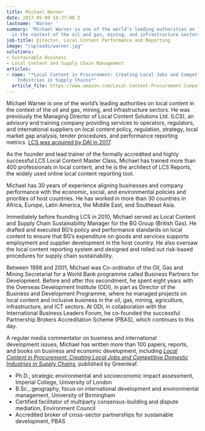 ```yaml
---
title: Michael Warner
date: 2017-05-09 16:37:00 Z
lastname: 'Warner '
summary: 'Michael Warner is one of the world’s leading authorities on local content
  in the context of the oil and gas, mining, and infrastructure sectors. '
job-title: Director, Local Content Performance and Reporting
image: "/uploads/warner.jpg"
solutions:
- Sustainable Business
- Local Content and Supply Chain Management
articles:
- name: "*Local Content in Procurement: Creating Local Jobs and Competitive Domestic
    Industries in Supply Chains*"
  article_file: https://www.amazon.com/Local-Content-Procurement-Competitive-Industries/dp/1906093644
---
```


Michael Warner is one of the world’s leading authorities on local content in the context of the oil and gas, mining, and infrastructure sectors. He was previously the Managing Director of Local Content Solutions Ltd. (LCS), an advisory and training company providing services to operators, regulators, and international suppliers on local content policy, regulation, strategy, local market gap analysis, tender procedures, and performance reporting metrics. [LCS was acquired by DAI in 2017](/news/dai-joins-forces-with-local-content-solutions-ltd).

As the founder and lead trainer of the formally accredited and highly successful LCS Local Content Master Class, Michael has trained more than 400 professionals in local content, and he is the architect of LCS Reports, the widely used online local content reporting tool.

Michael has 30 years of experience aligning businesses and company performance with the economic, social, and environmental policies and priorities of host countries. He has worked in more than 30 countries in Africa, Europe, Latin America, the Middle East, and Southeast Asia.

Immediately before founding LCS in 2010, Michael served as Local Content and Supply Chain Sustainability Manager for the BG Group (British Gas). He drafted and executed BG’s policy and performance standards on local content to ensure that BG’s expenditure on goods and services supports employment and supplier development in the host country. He also oversaw the local content reporting system and designed and rolled out risk-based procedures for supply chain sustainability.

Between 1998 and 2001, Michael was Co-ordinator of the Oil, Gas and Mining Secretariat for a World Bank programme called Business Partners for Development. Before and after this secondment, he spent eight years with the Overseas Development Institute (ODI), in part as Director of the Business and Development Programme, where he managed projects on local content and inclusive business in the oil, gas, mining, agriculture, infrastructure, and ICT sectors. At ODI, in collaboration with the International Business Leaders Forum, he co-founded the successful Partnership Brokers Accreditation Scheme (PBAS), which continues to this day.

A regular media commentator on business and international development issues, Michael has written more than 100 papers, reports, and books on business and economic development, including *[Local Content in Procurement: Creating Local Jobs and Competitive Domestic Industries in Supply Chains](https://www.amazon.com/Local-Content-Procurement-Competitive-Industries/dp/1906093644)*, published by Greenleaf.

* Ph.D., strategic environmental and socioeconomic impact assessment, Imperial College, University of London 
* B.Sc., geography, focus on international development and environmental management, University of Birmingham
* Certified facilitator of multiparty consensus-building and dispute mediation, Environment Council
* Accredited broker of cross-sector partnerships for sustainable development, PBAS
